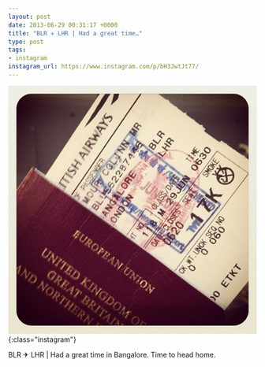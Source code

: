 ```yaml
---
layout: post
date: 2013-06-29 00:31:17 +0000
title: "BLR ✈ LHR | Had a great time…"
type: post
tags:
- instagram
instagram_url: https://www.instagram.com/p/bH3JwtJt77/
---
```


![Instagram - bH3JwtJt77](/assets/bH3JwtJt77.jpg){:class="instagram"}

BLR ✈ LHR | Had a great time in Bangalore. Time to head home.
